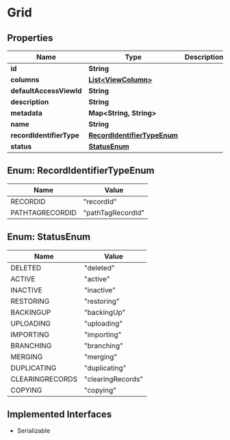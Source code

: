 

# Grid


## Properties

| Name | Type | Description | Notes |
|------------ | ------------- | ------------- | -------------|
|**id** | **String** |  |  [optional] |
|**columns** | [**List&lt;ViewColumn&gt;**](ViewColumn.md) |  |  [optional] |
|**defaultAccessViewId** | **String** |  |  [optional] |
|**description** | **String** |  |  [optional] |
|**metadata** | **Map&lt;String, String&gt;** |  |  [optional] |
|**name** | **String** |  |  [optional] |
|**recordIdentifierType** | [**RecordIdentifierTypeEnum**](#RecordIdentifierTypeEnum) |  |  [optional] |
|**status** | [**StatusEnum**](#StatusEnum) |  |  [optional] |



## Enum: RecordIdentifierTypeEnum

| Name | Value |
|---- | -----|
| RECORDID | &quot;recordId&quot; |
| PATHTAGRECORDID | &quot;pathTagRecordId&quot; |



## Enum: StatusEnum

| Name | Value |
|---- | -----|
| DELETED | &quot;deleted&quot; |
| ACTIVE | &quot;active&quot; |
| INACTIVE | &quot;inactive&quot; |
| RESTORING | &quot;restoring&quot; |
| BACKINGUP | &quot;backingUp&quot; |
| UPLOADING | &quot;uploading&quot; |
| IMPORTING | &quot;importing&quot; |
| BRANCHING | &quot;branching&quot; |
| MERGING | &quot;merging&quot; |
| DUPLICATING | &quot;duplicating&quot; |
| CLEARINGRECORDS | &quot;clearingRecords&quot; |
| COPYING | &quot;copying&quot; |


## Implemented Interfaces

* Serializable


